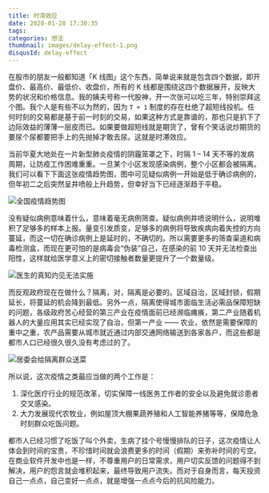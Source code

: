 ```yaml
---
title: 时滞效应
date: 2020-01-28 17:30:35
tags:
categories: 想法
thumbnail: images/delay-effect-1.png
disqusId: delay-effect
---
```


在股市的朋友一般都知道「K 线图」这个东西，简单说来就是包含四个数据，即开盘价、最高价、最低价、收盘价，所有的 K 线都是围绕这四个数据展开，反映大势的状况和价格信息。我的姨夫号称一代股神，开一次张可以吃三年，特别崇拜这个图。我个人是有些不以为然的，因为 `T + 1` 制度的存在杜绝了超短线投机。任何时刻的交易都是基于前一时刻的交易，如果这种方式是靠谱的，那也只是扒下了边际效益的薄薄一层皮而已。如果要做超短线就是期货了，曾有个笑话说炒期货的要尿个尿都要把手上的先抛掉才敢去尿。这就是时滞效应。

当前华夏大地处在一片新型肺炎疫情的阴霾笼罩之下，时隔 1 – 14 天不等的发病周期，让防疫工作困难重重。一旦某个小区发现感染病例，整个小区都会被隔离。我们可以看下下面这张疫情趋势图，图中可见疑似病例一开始是低于确诊病例的，但年初二之后突然呈井喷般上升趋势，但幸好当下已经逐渐趋于平稳。

![全国疫情趋势图](/blog/images/delay-effect-2.jpg)

没有疑似病例意味着什么，意味着毫无病例筛查。疑似病例井喷说明什么，说明堆积了足够多的样本上报。量变引发质变，足够多的病例将导致疾病向着失控的方向蔓延，而这一切在确诊病例上是延时的，不确切的。所以需要更多的筛查渠道和病毒检测盒，而现在更可怕的是病毒会“伪装”自己，在感染的前 10 天并无法检查出阳性，这样就给医学意义上的密切接触者数量更提升了一个数量级。

![医生的真知灼见无法实施](/blog/images/delay-effect-4.jpg)

而反观政府现在在做什么？隔离，对，隔离是必要的。区域自治，区域封锁，假期延长，将蔓延的机会降到最低。另外一点，隔离使得城市面临生活必需品保障短缺的问题，各级政府苦心经营的第三产业在疫情面前已经濒临瘫痪，第二产业随着机器人的大量应用其实已经实现了自治，但第一产业 —— 农业，依然是需要保障的重中之重，农产品需要从城市就近通过内部交通网络输送到各家各户，而这些都是都市人口已经很久很久没有考虑过的了。

![居委会给隔离群众送菜](/blog/images/delay-effect-3.jpg)

所以说，这次疫情之类最应当做的两个工作是：

1. 深化医疗行业的规范改革，切实保障一线医务工作者的安全以及避免就诊患者交叉感染。
2. 大力发展现代农牧业，例如屋顶大棚果蔬养殖和人工智能养猪等等，保障危急时刻群众吃饭问题。

都市人已经习惯了吃饭了叫个外卖，生病了挂个号慢慢排队的日子，这次疫情让人体会到时间的宝贵，不珍惜时间就会浪费更多的时间（假期）来弥补时间的亏空。在商业软件开发中也是一样，不尊重用户的日常需求，用户切实反馈的问题得不到解决，用户的怨言就会堆积起来，最终导致用户流失。而对于自身而言，每天投资自己一点点，自己变好一点点，就是增强一点点今后的抗风险能力。
